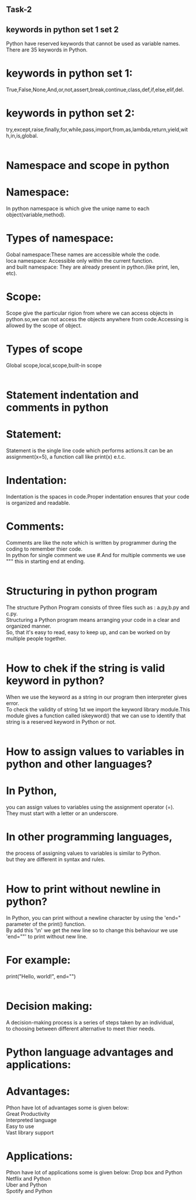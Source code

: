 ## Task-2<br>
## keywords in python set 1 set 2<br>
Python have reserved keywords that cannot be used as variable names.<br>
There are 35 keywords in Python.<br>
# keywords in python set 1:<br>
True,False,None,And,or,not,assert,break,continue,class,def,if,else,elif,del.<br>
# keywords in python set 2:<br>
try,except,raise,finally,for,while,pass,import,from,as,lambda,return,yield,with,in,is,global.<br>
<br>
# Namespace and scope in python<br>
# Namespace:<br>
In python namespace is which give the uniqe name to each object(variable,method).<br>
# Types of namespace:<br>
Gobal namespace:These names are accessible whole the code.<br>
loca namespace: Accessible only within the current function.<br>
and built namespace: They are already present in python.(like print, len, etc).<br>
# Scope:<br>
Scope give the particular rigion from where we can access objects in python.so,we can not access the objects anywhere from code.Accessing is allowed by the scope of object.<br>
# Types of scope<br>
Global scope,local,scope,built-in scope<br>
<br>
# Statement indentation and comments in python<br>
# Statement:<br>
Statement is the single line code which performs actions.It can be an assignment(x=5), a function call like print(x) e.t.c. 
# Indentation:<br>
Indentation is the spaces in code.Proper indentation ensures that your code is organized and readable. 
# Comments:<br>
Comments are like the note which is written by programmer during the coding to remember thier code.<br>
In python for single comment we use #.And for multiple comments we use """ this in starting end at ending.<br>
<br>
# Structuring in python program<br>
The structure Python Program consists of three files such as : a.py,b.py and c.py. <br>
Structuring a Python program means arranging your code in a clear and organized manner.<br>
So, that it's easy to read, easy to keep up, and can be worked on by multiple people together.<br>
<br>
# How to chek if the string is valid keyword in python?<br>
When we use the keyword as a string in our program then interpreter gives error.<br>
To check the validity of string 1st we import the keyword library module.This module gives a function called iskeyword() that we can use to identify that string is a reserved keyword in Python or not.<br>
<br>
# How to assign values to variables in python and other languages?<br>
# In Python,<br>
you can assign values to variables using the assignment operator (=).<br>
They must start with a letter or an underscore.<br>
# In other programming languages,<br>
the process of assigning values to variables is similar to Python.<br>
but they are different in syntax and rules.<br>
<br>
# How to print without newline in python?<br>
In Python, you can print without a newline character by using the 'end=" parameter of the print() function.<br>
By add this '\n' we get the new line so to change this behaviour we use 'end=""' to print without new line.<br>
# For example:<br>
print("Hello, world!", end="") <br>
<br>
# Decision making:<br>
A decision-making process is a series of steps taken by an individual,<br>
to choosing between different alternative to meet thier needs.<br>

# Python language advantages and applications:<br>
# Advantages:<br>
Pthon have lot of advantages some is given below:<br>
Great Productivity<br>
Interpreted language<br>
Easy to use<br>
Vast library support<br>
# Applications:<br>
Pthon have lot of  applications some is given below:
Drop box and Python<br>
Netflix and Python<br>
Uber and Python<br>
Spotify and Python<br>
